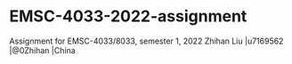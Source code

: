 # EMSC-4033-2022-assignment
Assignment for EMSC-4033/8033, semester 1, 2022
Zhihan Liu  |u7169562 |@0Zhihan |China 
